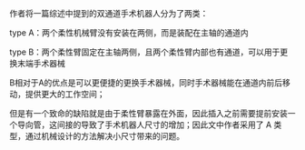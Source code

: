 



作者将一篇综述中提到的双通道手术机器人分为了两类：

type A：两个柔性机械臂没有安装在两侧，而是装配在主轴的通道内

type B：两个柔性臂固定在主轴两侧，且两个柔性臂内部也有通道，可以用于更换末端手术器械

B相对于A的优点是可以更便捷的更换手术器械，同时手术器械能在通道内前后移动，提供更大的工作空间；

但是有一个致命的缺陷就是由于柔性臂暴露在外面，因此插入之前需要提前安装一个导向管，这间接的导致了手术机器人尺寸的增加；因此文中作者采用了 A 类型，通过机械设计的方法解决小尺寸带来的问题。
